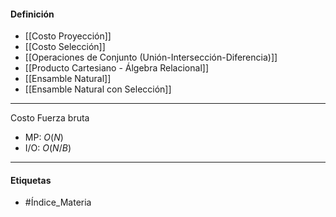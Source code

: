#### Definición
- [[Costo Proyección]]
- [[Costo Selección]]
- [[Operaciones de Conjunto (Unión-Intersección-Diferencia)]]
- [[Producto Cartesiano - Álgebra Relacional]]
- [[Ensamble Natural]]
- [[Ensamble Natural con Selección]]
***
Costo Fuerza bruta 
- MP: $O(N)$
- I/O: $O(N/B)$
***
#### Etiquetas
- #Índice_Materia 